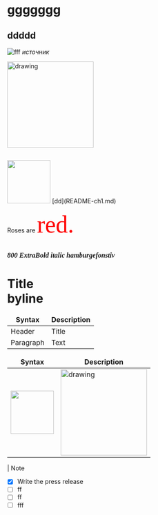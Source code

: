 <h1>ggggggg</h1> 
    
## ddddd
![fff](https://pressbooks.openeducationalberta.ca/app/uploads/sites/3/2018/08/0500Pronormoblast1-Gloria-Kwon.jpg)
_источник_

<img src="https://pressbooks.openeducationalberta.ca/app/uploads/sites/3/2018/08/0500Pronormoblast1-Gloria-Kwon.jpg" alt="drawing" width="200"/>

##
<img src="https://s18955.pcdn.co/wp-content/uploads/2018/02/github.png" width="100"/> 
[dd](README-ch1.md)

Roses are <span style="color:red; font-family:Curlz MT; font-size:4em;">red.</span>

<br /> <span style="font-family: Caxton Std, serif; font-weight: 800; font-size: 16px;font-style: italic">800 ExtraBold italic hamburgefonstiv</span>

# Title <br/> byline

<style>
table {
    border-collapse: collapse;
}
table, th, td {
   border: none;
}
blockquote {
    border-left: none;
    padding-left: 10px;
}
</style>

| Syntax      | Description |
| ----------- | ----------- |
| Header      | Title       |
| Paragraph   | Text        |

| Syntax      | Description |
| ----------- | ----------- |
| <img src="https://s18955.pcdn.co/wp-content/uploads/2018/02/github.png" width="100"/>     | <img src="https://pressbooks.openeducationalberta.ca/app/uploads/sites/3/2018/08/0500Pronormoblast1-Gloria-Kwon.jpg" alt="drawing" width="200"/>      |

| Note

- [x] Write the press release
- [ ] ff
- [ ] ff
- [ ] fff
